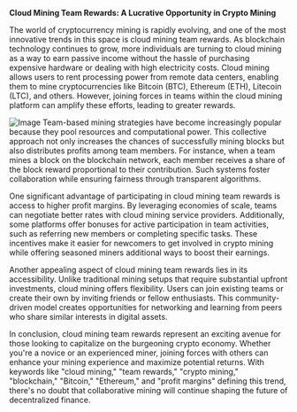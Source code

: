 **Cloud Mining Team Rewards: A Lucrative Opportunity in Crypto Mining**

The world of cryptocurrency mining is rapidly evolving, and one of the most innovative trends in this space is cloud mining team rewards. As blockchain technology continues to grow, more individuals are turning to cloud mining as a way to earn passive income without the hassle of purchasing expensive hardware or dealing with high electricity costs. Cloud mining allows users to rent processing power from remote data centers, enabling them to mine cryptocurrencies like Bitcoin (BTC), Ethereum (ETH), Litecoin (LTC), and others. However, joining forces in teams within the cloud mining platform can amplify these efforts, leading to greater rewards.


![Image](https://github.com/user-attachments/assets/31692037-0104-4703-abd1-696b6a7dd41b)
Team-based mining strategies have become increasingly popular because they pool resources and computational power. This collective approach not only increases the chances of successfully mining blocks but also distributes profits among team members. For instance, when a team mines a block on the blockchain network, each member receives a share of the block reward proportional to their contribution. Such systems foster collaboration while ensuring fairness through transparent algorithms.

One significant advantage of participating in cloud mining team rewards is access to higher profit margins. By leveraging economies of scale, teams can negotiate better rates with cloud mining service providers. Additionally, some platforms offer bonuses for active participation in team activities, such as referring new members or completing specific tasks. These incentives make it easier for newcomers to get involved in crypto mining while offering seasoned miners additional ways to boost their earnings.

Another appealing aspect of cloud mining team rewards lies in its accessibility. Unlike traditional mining setups that require substantial upfront investments, cloud mining offers flexibility. Users can join existing teams or create their own by inviting friends or fellow enthusiasts. This community-driven model creates opportunities for networking and learning from peers who share similar interests in digital assets.

In conclusion, cloud mining team rewards represent an exciting avenue for those looking to capitalize on the burgeoning crypto economy. Whether you're a novice or an experienced miner, joining forces with others can enhance your mining experience and maximize potential returns. With keywords like "cloud mining," "team rewards," "crypto mining," "blockchain," "Bitcoin," "Ethereum," and "profit margins" defining this trend, there's no doubt that collaborative mining will continue shaping the future of decentralized finance.